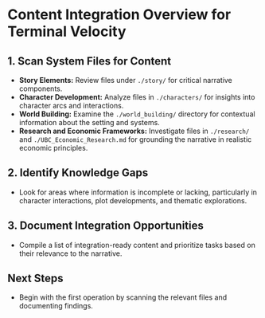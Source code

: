 # Content Integration Overview for Terminal Velocity

## 1. Scan System Files for Content
- **Story Elements:** Review files under `./story/` for critical narrative components.
- **Character Development:** Analyze files in `./characters/` for insights into character arcs and interactions.
- **World Building:** Examine the `./world_building/` directory for contextual information about the setting and systems.
- **Research and Economic Frameworks:** Investigate files in `./research/` and `./UBC_Economic_Research.md` for grounding the narrative in realistic economic principles.

## 2. Identify Knowledge Gaps
- Look for areas where information is incomplete or lacking, particularly in character interactions, plot developments, and thematic explorations.

## 3. Document Integration Opportunities
- Compile a list of integration-ready content and prioritize tasks based on their relevance to the narrative.

## Next Steps
- Begin with the first operation by scanning the relevant files and documenting findings.
